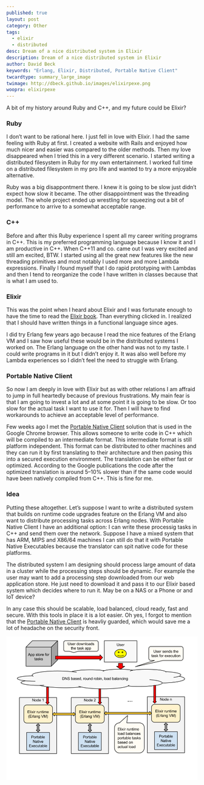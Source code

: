 ```yaml
---
published: true
layout: post
category: Other
tags: 
  - elixir
  - distributed
desc: Dream of a nice distributed system in Elixir
description: Dream of a nice distributed system in Elixir
author: David Beck
keywords: "Erlang, Elixir, Distributed, Portable Native Client"
twcardtype: summary_large_image 
twimage: http://dbeck.github.io/images/elixirpexe.png
woopra: elixirpexe
---
```


A bit of my history around Ruby and C++, and my future could be Elixir?

### Ruby
I don’t want to be rational here. I just fell in love with Elixir. I had the same feeling with Ruby at first. I created a website with Rails and enjoyed how much nicer and easier was compared to the older methods. Then my love disappeared when I tried this in a very different scenario. I started writing a distributed filesystem in Ruby for my own entertainment. I worked full time on a distributed filesystem in my pro life and wanted to try a more enjoyable alternative.

Ruby was a big disappontment there. I knew it is going to be slow just didn’t expect how slow it became. The other disappointment was the threading model. The whole project ended up wrestling for squeezing out a bit of performance to arrive to a somewhat acceptable range.

### C++
Before and after this Ruby experience I spent all my career writing programs in C++. This is my preferred programming language because I know it and I am productive in C++. When C++11 and co. came out I was very excited and still am excited, BTW. I started using all the great new features like the new threading primitives and most notably I used more and more Lambda expressions. Finally I found myself that I do rapid prototyping with Lambdas and then I tend to reorganize the code I have written in classes because that is what I am used to.

### Elixir
This was the point when I heard about Elixir and I was fortunate enough to have the time to read the [Elixir book](https://pragprog.com/book/elixir/programming-elixir). Than everything clicked in. I realized that I should have written things in a functional language since ages.

I did try Erlang few years ago because I read the nice features of the Erlang VM and I saw how useful these would be in the distributed systems I worked on. The Erlang language on the other hand was not to my taste. I could write programs in it but I didn’t enjoy it. It was also well before my Lambda experiences so I didn’t feel the need to struggle with Erlang.

### Portable Native Client 
So now I am deeply in love with Elixir but as with other relations I am affraid to jump in full heartedly because of previous frustrations. My main fear is that I am going to invest a lot and at some point it is going to be slow. Or too slow for the actual task I want to use it for. Then I will have to find workarounds to achieve an acceptable level of performance.

Few weeks ago I met the [Portable Native Client](https://www.chromium.org/nativeclient/pnacl/introduction-to-portable-native-client) solution that is used in the Google Chrome browser. This allows someone to write code in C++ which will be compiled to an intermediate format. This intermediate format is still platform independent. This format can be distributed to other machines and they can run it by first translating to their architecture and then pasing this into a secured execution environment. The translation can be either fast or optimized. According to the Google publications the code after the optimized translation is around 5–10% slower than if the same code would have been natively compiled from C++. This is fine for me.

### Idea
Putting these altogether. Let’s suppose I want to write a distributed system that builds on runtime code upgrades feature on the Erlang VM and also want to distribute processing tasks across Erlang nodes. With Portable Native Client I have an additional option: I can write these processig tasks in C++ and send them over the network. Suppose I have a mixed system that has ARM, MIPS and X86/64 machines I can still do that it with Portable Native Executables because the translator can spit native code for these platforms.

The distributed system I am designing should process large amount of data in a cluster while the processing steps should be dynamic. For example the user may want to add a processing step downloaded from our web application store. He just need to download it and pass it to our Elixir based system which decides where to run it. May be on a NAS or a Phone or and IoT device?

In any case this should be scalable, load balanced, cloud ready, fast and secure. With this tools in place it is a lot easier. Oh yes, I forgot to mention that the [Portable Native Client](https://www.chromium.org/nativeclient/pnacl/introduction-to-portable-native-client) is heavliy guarded, which would save me a lot of headache on the security front.

![Elixir and Portable Native Client](/images/elixirpexe.png "Elixir with Portable Native Client")

